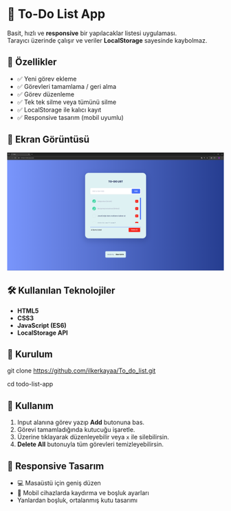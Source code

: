 # 📝 To-Do List App

Basit, hızlı ve **responsive** bir yapılacaklar listesi uygulaması.  
Tarayıcı üzerinde çalışır ve veriler **LocalStorage** sayesinde kaybolmaz.

## 🚀 Özellikler

- ✅ Yeni görev ekleme
- ✅ Görevleri tamamlama / geri alma
- ✅ Görev düzenleme
- ✅ Tek tek silme veya tümünü silme
- ✅ LocalStorage ile kalıcı kayıt
- ✅ Responsive tasarım (mobil uyumlu)

## 📸 Ekran Görüntüsü

![Todo App Görüntüsü](To-do-List.png)

## 🛠️ Kullanılan Teknolojiler

- **HTML5**
- **CSS3**
- **JavaScript (ES6)**
- **LocalStorage API**

## 📂 Kurulum


git clone https://github.com/ilkerkayaa/To_do_list.git

cd todo-list-app
## 📖 Kullanım

1. Input alanına görev yazıp **Add** butonuna bas.
2. Görevi tamamladığında kutucuğu işaretle.
3. Üzerine tıklayarak düzenleyebilir veya `x` ile silebilirsin.
4. **Delete All** butonuyla tüm görevleri temizleyebilirsin.


## 📱 Responsive Tasarım

- 💻 Masaüstü için geniş düzen
- 📱 Mobil cihazlarda kaydırma ve boşluk ayarları
- Yanlardan boşluk, ortalanmış kutu tasarımı
```
